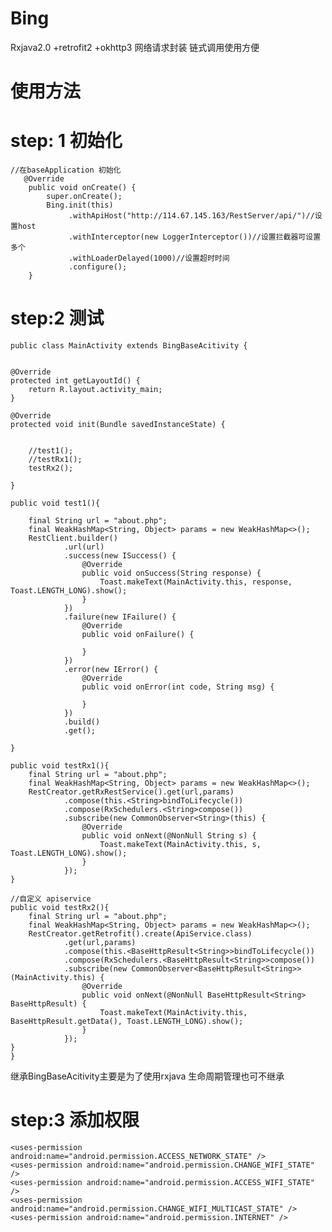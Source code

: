 # Bing
Rxjava2.0 +retrofit2 +okhttp3 网络请求封装 链式调用使用方便

# 使用方法

# step: 1 初始化

	//在baseApplication 初始化
	   @Override
	    public void onCreate() {
	        super.onCreate();
	        Bing.init(this)
	             .withApiHost("http://114.67.145.163/RestServer/api/")//设置host
	             .withInterceptor(new LoggerInterceptor())//设置拦截器可设置多个
	             .withLoaderDelayed(1000)//设置超时时间
	             .configure();
	    }

# step:2 测试

	public class MainActivity extends BingBaseAcitivity {


    @Override
    protected int getLayoutId() {
        return R.layout.activity_main;
    }

    @Override
    protected void init(Bundle savedInstanceState) {


        //test1();
        //testRx1();
        testRx2();

    }

    public void test1(){

        final String url = "about.php";
        final WeakHashMap<String, Object> params = new WeakHashMap<>();
        RestClient.builder()
                .url(url)
                .success(new ISuccess() {
                    @Override
                    public void onSuccess(String response) {
                        Toast.makeText(MainActivity.this, response, Toast.LENGTH_LONG).show();
                    }
                })
                .failure(new IFailure() {
                    @Override
                    public void onFailure() {

                    }
                })
                .error(new IError() {
                    @Override
                    public void onError(int code, String msg) {

                    }
                })
                .build()
                .get();

    }

    public void testRx1(){
        final String url = "about.php";
        final WeakHashMap<String, Object> params = new WeakHashMap<>();
        RestCreator.getRxRestService().get(url,params)
                .compose(this.<String>bindToLifecycle())
                .compose(RxSchedulers.<String>compose())
                .subscribe(new CommonObserver<String>(this) {
                    @Override
                    public void onNext(@NonNull String s) {
                        Toast.makeText(MainActivity.this, s, Toast.LENGTH_LONG).show();
                    }
                });
    }

	//自定义 apiservice 	
    public void testRx2(){
        final String url = "about.php";
        final WeakHashMap<String, Object> params = new WeakHashMap<>();
        RestCreator.getRetrofit().create(ApiService.class)
                .get(url,params)
                .compose(this.<BaseHttpResult<String>>bindToLifecycle())
                .compose(RxSchedulers.<BaseHttpResult<String>>compose())
                .subscribe(new CommonObserver<BaseHttpResult<String>>(MainActivity.this) {
                    @Override
                    public void onNext(@NonNull BaseHttpResult<String> BaseHttpResult) {
                        Toast.makeText(MainActivity.this, BaseHttpResult.getData(), Toast.LENGTH_LONG).show();
                    }
                });
    }
	}



继承BingBaseAcitivity主要是为了使用rxjava 生命周期管理也可不继承


# step:3 添加权限

   	<uses-permission android:name="android.permission.ACCESS_NETWORK_STATE" />
    <uses-permission android:name="android.permission.CHANGE_WIFI_STATE" />
    <uses-permission android:name="android.permission.ACCESS_WIFI_STATE" />
    <uses-permission android:name="android.permission.CHANGE_WIFI_MULTICAST_STATE" />
    <uses-permission android:name="android.permission.INTERNET" />
			
